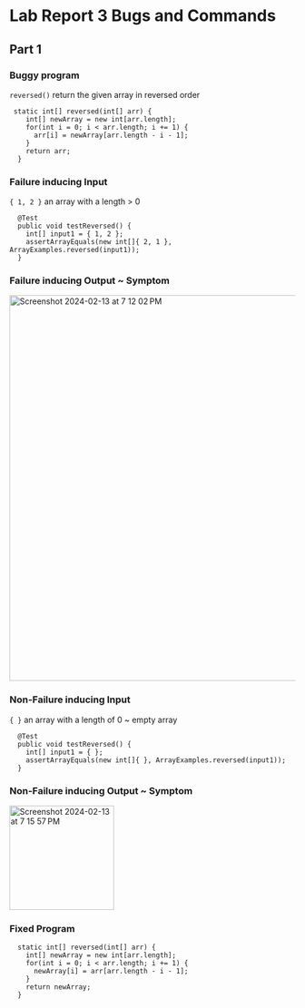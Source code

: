 # Lab Report 3 Bugs and Commands 

## Part 1
### Buggy program
```reversed()```
return the given array in reversed order
```
 static int[] reversed(int[] arr) {
    int[] newArray = new int[arr.length];
    for(int i = 0; i < arr.length; i += 1) {
      arr[i] = newArray[arr.length - i - 1];
    }
    return arr;
  }
```
### Failure inducing Input
``` { 1, 2 } ``` an array with a length > 0

``` 
  @Test
  public void testReversed() {
    int[] input1 = { 1, 2 };
    assertArrayEquals(new int[]{ 2, 1 }, ArrayExamples.reversed(input1));
  }

```
### Failure inducing Output ~ Symptom

<img width="680" alt="Screenshot 2024-02-13 at 7 12 02 PM" src="https://github.com/c2lugo/cse15l-lab-reports/assets/156368539/63b5a45f-74b4-44d8-bcd8-8552e256f619">

### Non-Failure inducing Input
``` { } ``` an array with a length of 0 ~ empty array

```
  @Test
  public void testReversed() {
    int[] input1 = { };
    assertArrayEquals(new int[]{ }, ArrayExamples.reversed(input1));
  }
```
### Non-Failure inducing Output ~ Symptom

<img width="184" alt="Screenshot 2024-02-13 at 7 15 57 PM" src="https://github.com/c2lugo/cse15l-lab-reports/assets/156368539/aa3e9389-e805-4500-bc7e-667cd682567d">

### Fixed Program
```
  static int[] reversed(int[] arr) {
    int[] newArray = new int[arr.length];
    for(int i = 0; i < arr.length; i += 1) {
      newArray[i] = arr[arr.length - i - 1];
    }
    return newArray;
  }
```

